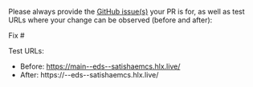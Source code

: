 Please always provide the [GitHub issue(s)](../issues) your PR is for, as well as test URLs where your change can be observed (before and after):

Fix #<gh-issue-id>

Test URLs:
- Before: https://main--eds--satishaemcs.hlx.live/
- After: https://<branch>--eds--satishaemcs.hlx.live/
